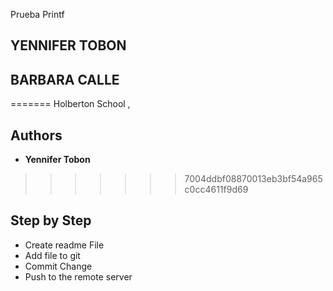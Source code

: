 Prueba Printf
## YENNIFER TOBON
## BARBARA CALLE
 
=======
Holberton School , 

## Authors

* **Yennifer Tobon** 
>>>>>>> 7004ddbf08870013eb3bf54a965c0cc4611f9d69

## Step by Step

* Create readme File
* Add file to git
* Commit Change
* Push to the remote server
